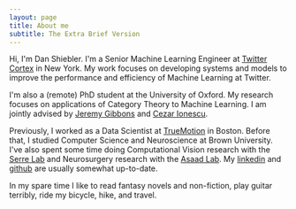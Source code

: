 ```yaml
---
layout: page
title: About me
subtitle: The Extra Brief Version
---
```

<script>
  (function(i,s,o,g,r,a,m){i['GoogleAnalyticsObject']=r;i[r]=i[r]||function(){
  (i[r].q=i[r].q||[]).push(arguments)},i[r].l=1*new Date();a=s.createElement(o),
  m=s.getElementsByTagName(o)[0];a.async=1;a.src=g;m.parentNode.insertBefore(a,m)
  })(window,document,'script','https://www.google-analytics.com/analytics.js','ga');

  ga('create', 'UA-82391879-1', 'auto');
  ga('send', 'pageview');

</script>
Hi, I'm Dan Shiebler. I'm a Senior Machine Learning Engineer at [Twitter Cortex](https://cortex.twitter.com/en.html) in New York. My work focuses on developing systems and models to improve the performance and efficiency of Machine Learning at Twitter.

I'm also a (remote) PhD student at the University of Oxford. My research focuses on applications of Category Theory to Machine Learning. I am jointly advised by [Jeremy Gibbons](https://www.cs.ox.ac.uk/people/jeremy.gibbons/) and [Cezar Ionescu](https://www.th-deg.de/en/Cezar-Ionescu-Fakult%C3%A4t%20Angewandte%20Informatik-Professoren/-innen-1975).

Previously, I worked as a Data Scientist at [TrueMotion](https://gotruemotion.com/) in Boston. Before that, I studied Computer Science and Neuroscience at Brown University. I've also spent some time doing Computational Vision research with the [Serre Lab](http://serre-lab.clps.brown.edu/) and Neurosurgery research with the [Asaad Lab](https://www.brown.edu/Research/asaad/). My [linkedin](https://www.linkedin.com/in/dan-shiebler-10219b42/) and [github](https://github.com/dshieble) are usually somewhat up-to-date.

In my spare time I like to read fantasy novels and non-fiction, play guitar terribly, ride my bicycle, hike, and travel.